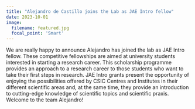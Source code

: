 ```yaml
---
title: "Alejandro de Castillo joins the Lab as JAE Intro fellow"
date: 2023-10-01
image:
  filename: featured.jpg
  focal_point: 'Smart'
---
```



We are really happy to announce Alejandro has joined the lab as JAE Intro fellow. These competitive fellowships are aimed at university students interested in starting a research career. This scholarship programme provides an approach to a research career to those students who want to take their first steps in research. JAE Intro grants present the opportunity of enjoying the possibilities offered by CSIC Centres and Institutes in their different scientific areas and, at the same time, they provide an introduction to cutting-edge knowledge of scientific topics and scientific praxis. Welcome to the team Alejandro!